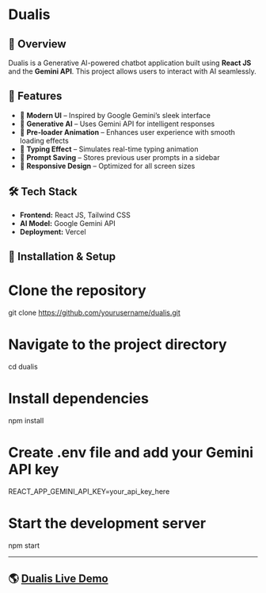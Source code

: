 # Dualis

## 🚀 Overview  
Dualis is a Generative AI-powered chatbot application built using **React JS** and the **Gemini API**. This project allows users to interact with AI seamlessly.  

## 🎯 Features  
- 🔹 **Modern UI** – Inspired by Google Gemini’s sleek interface  
- 🔹 **Generative AI** – Uses Gemini API for intelligent responses  
- 🔹 **Pre-loader Animation** – Enhances user experience with smooth loading effects  
- 🔹 **Typing Effect** – Simulates real-time typing animation  
- 🔹 **Prompt Saving** – Stores previous user prompts in a sidebar  
- 🔹 **Responsive Design** – Optimized for all screen sizes  

## 🛠️ Tech Stack  
- **Frontend:** React JS, Tailwind CSS  
- **AI Model:** Google Gemini API  
- **Deployment:** Vercel  

## 📌 Installation & Setup  
# Clone the repository
git clone https://github.com/yourusername/dualis.git

# Navigate to the project directory
cd dualis

# Install dependencies
npm install

# Create .env file and add your Gemini API key
REACT_APP_GEMINI_API_KEY=your_api_key_here

# Start the development server
npm start

---
## 🌎 [Dualis Live Demo](https://dualis-chi.vercel.app/)










